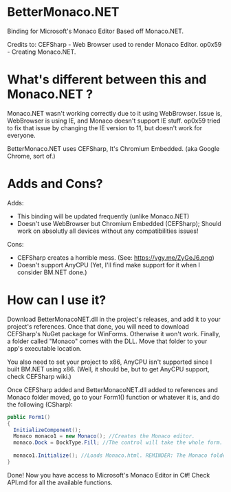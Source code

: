 # BetterMonaco.NET
Binding for Microsoft's Monaco Editor Based off Monaco.NET.

Credits to:
CEFSharp - Web Browser used to render Monaco Editor.
op0x59 - Creating Monaco.NET.

# What's different between this and Monaco.NET ?
Monaco.NET wasn't working correctly due to it using WebBrowser.
Issue is, WebBrowser is using IE, and Monaco doesn't support IE stuff. op0x59 tried to fix that issue by changing the IE version to 11, but doesn't work for everyone.

BetterMonaco.NET uses CEFSharp, It's Chromium Embedded. (aka Google Chrome, sort of.)

# Adds and Cons?
Adds:
- This binding will be updated frequently (unlike Monaco.NET)
- Doesn't use WebBrowser but Chromium Embedded (CEFSharp); Should work on absolutly all devices without any compatibilities issues!

Cons:
- CEFSharp creates a horrible mess. (See: https://vgy.me/ZyGeJ6.png)
- Doesn't support AnyCPU (Yet, I'll find make support for it when I consider BM.NET done.)

# How can I use it?
Download BetterMonacoNET.dll in the project's releases, and add it to your project's references.
Once that done, you will need to download CEFSharp's NuGet package for WinForms. Otherwise it won't work.
Finally, a folder called "Monaco" comes with the DLL. Move that folder to your app's executable location.

You also need to set your project to x86, AnyCPU isn't supported since I built BM.NET using x86. (Well, it should be, but to get AnyCPU support, check CEFSharp wiki.)

Once CEFSharp added and BetterMonacoNET.dll added to references and Monaco folder moved, go to your Form1() function or whatever it is, and do the following (CSharp): 
```cs
public Form1()
{
  InitializeComponent();
  Monaco monaco1 = new Monaco(); //Creates the Monaco editor.
  monaco.Dock = DockType.Fill; //The control will take the whole form.
  
  monaco1.Initialize(); //Loads Monaco.html. REMINDER: The Monaco folder must be in your project's .exe location. You can still specify the path like this: monaco1.Initialize("C:/Monaco/Monaco.html")
}
```

Done! Now you have access to Microsoft's Monaco Editor in C#!
Check API.md for all the available functions.
